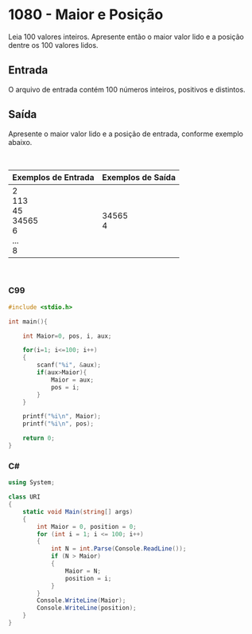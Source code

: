 # 1080 - Maior e Posição

Leia 100 valores inteiros. Apresente então o maior valor lido e a posição dentre os 100 valores lidos.

## Entrada

O arquivo de entrada contém 100 números inteiros, positivos e distintos.

## Saída

Apresente o maior valor lido e a posição de entrada, conforme exemplo abaixo.

&nbsp;

| Exemplos de Entrada                                       | Exemplos de Saída |
| --------------------------------------------------------- | ----------------- |
| 2 <br/> 113 <br/> 45 <br/> 34565 <br/> 6 <br/> ...<br/> 8 | 34565 <br/> 4     |

&nbsp;

### C99

```c
#include <stdio.h>

int main(){

	int Maior=0, pos, i, aux;

	for(i=1; i<=100; i++)
	{
	   	scanf("%i", &aux);
	   	if(aux>Maior){
	   		Maior = aux;
			pos = i;
		}
	}

	printf("%i\n", Maior);
	printf("%i\n", pos);

	return 0;
}
```

### C#

```cs
using System;

class URI
{
    static void Main(string[] args)
    {
        int Maior = 0, position = 0;
        for (int i = 1; i <= 100; i++)
        {
            int N = int.Parse(Console.ReadLine());
            if (N > Maior)
            {
                Maior = N;
                position = i;
            }
        }
        Console.WriteLine(Maior);
        Console.WriteLine(position);
    }
}
```
